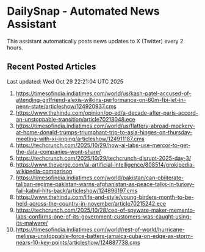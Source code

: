 # DailySnap - Automated News Assistant

This assistant automatically posts news updates to X (Twitter) every 2 hours.

## Recent Posted Articles

Last updated: Wed Oct 29 22:21:04 UTC 2025

1. https://timesofindia.indiatimes.com/world/us/kash-patel-accused-of-attending-girlfriend-alexis-wilkins-performance-on-60m-fbi-jet-in-penn-state/articleshow/124920937.cms
2. https://www.thehindu.com/opinion/op-ed/a-decade-after-paris-accord-an-unstoppable-transition/article70218048.ece
3. https://timesofindia.indiatimes.com/world/us/flattery-abroad-mockery-at-home-donald-trumps-triumphant-trip-to-asia-hinges-on-thursday-meeting-with-xi-jinping/articleshow/124911187.cms
4. https://techcrunch.com/2025/10/29/how-ai-labs-use-mercor-to-get-the-data-companies-wont-share/
5. https://techcrunch.com/2025/10/29/techcrunch-disrupt-2025-day-3/
6. https://www.theverge.com/ai-artificial-intelligence/808514/grokipedia-wikipedia-comparison
7. https://timesofindia.indiatimes.com/world/pakistan/can-obliterate-taliban-regime-pakistan-warns-afghanistan-as-peace-talks-in-turkey-fail-kabul-hits-back/articleshow/124896197.cms
8. https://www.thehindu.com/life-and-style/young-birders-month-to-be-held-across-the-country-in-november/article70215242.ece
9. https://techcrunch.com/2025/10/28/ceo-of-spyware-maker-memento-labs-confirms-one-of-its-government-customers-was-caught-using-its-malware/
10. https://timesofindia.indiatimes.com/world/rest-of-world/hurricane-melissa-unstoppable-force-batters-jamaica-cuba-on-edge-as-storm-nears-10-key-points/articleshow/124887738.cms
